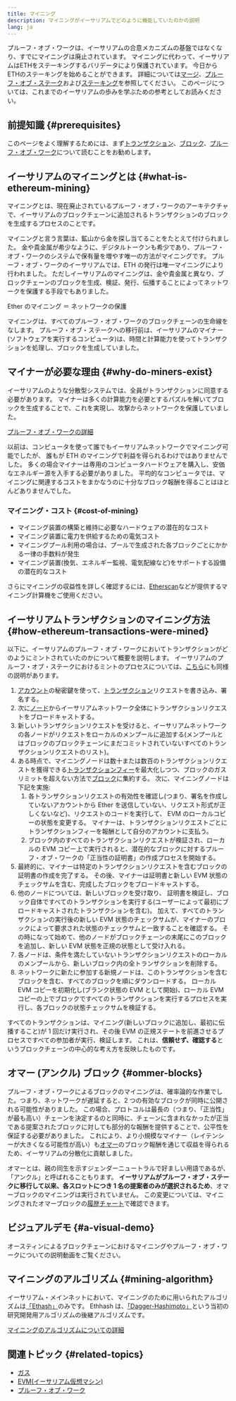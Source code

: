 ```yaml
---
title: マイニング
description: マイニングがイーサリアムでどのように機能していたのかの説明
lang: ja
---
```


<InfoBanner emoji=":wave:">
プルーフ・オブ・ワークは、イーサリアムの合意メカニズムの基盤ではなくなり、すでにマイニングは廃止されています。 マイニングに代わって、イーサリアムはETHをステーキングするバリデータにより保護されています。 今日からETHのステーキングを始めることができます。 詳細については<a href='/roadmap/merge/'>マージ</a>、<a href='/developers/docs/consensus-mechanisms/pos/'>プルーフ・オブ・ステーク</a>および<a href='/staking/'>ステーキング</a>を参照してください。 このページについては、これまでのイーサリアムの歩みを学ぶための参考としてお読みください。
</InfoBanner>

## 前提知識 {#prerequisites}

このページをよく理解するためには、まず[トランザクション](/developers/docs/transactions/)、[ブロック](/developers/docs/blocks/)、[プルーフ・オブ・ワーク](/developers/docs/consensus-mechanisms/pow/)について読むことをお勧めします。

## イーサリアムのマイニングとは {#what-is-ethereum-mining}

マイニングとは、現在廃止されているプルーフ・オブ・ワークのアーキテクチャで、イーサリアムのブロックチェーンに追加されるトランザクションのブロックを生成するプロセスのことです。

マイニングと言う言葉は、鉱山から金を探し当てることをたとえて付けられました。 金や貴金属が希少なように、デジタルトークンも希少であり、プルーフ・オブ・ワークのシステムで保有量を増やす唯一の方法がマイニングです。 プルーフ・オブ・ワークのイーサリアムでは、ETH の発行は唯一マイニングにより行われました。 ただしイーサリアムのマイニングは、金や貴金属と異なり、ブロックチェーンのブロックを生成、検証、発行、伝播することによってネットワークを保護する手段でもありました。

Ether のマイニング ＝ ネットワークの保護

マイニングは、すべてのプルーフ・オブ・ワークのブロックチェーンの生命線をなします。 プルーフ・オブ・ステークへの移行前は、イーサリアムのマイナー (ソフトウェアを実行するコンピュータ)は、時間と計算能力を使ってトランザクションを処理し、ブロックを生成していました。

## マイナーが必要な理由 {#why-do-miners-exist}

イーサリアムのような分散型システムでは、全員がトランザクションに同意する必要があります。 マイナーは多くの計算能力を必要とするパズルを解いてブロックを生成することで、これを実現し、攻撃からネットワークを保護していました。

[プルーフ・オブ・ワークの詳細](/developers/docs/consensus-mechanisms/pow/)

以前は、コンピュータを使って誰でもイーサリアムネットワークでマイニング可能でしたが、 誰もが ETH のマイニングで利益を得られるわけではありませんでした。 多くの場合マイナーは専用のコンピュータハードウェアを購入し、安価なエネルギー源を入手する必要がありました。 平均的なコンピュータでは、マイニングに関連するコストをまかなうのに十分なブロック報酬を得ることはほとんどありませんでした。

### マイニング・コスト {#cost-of-mining}

- マイニング装置の構築と維持に必要なハードウェアの潜在的なコスト
- マイニング装置に電力を供給するための電気コスト
- マイニングプール利用の場合は、プールで生成された各ブロックごとにかかる一律の手数料が発生
- マイニング装置(換気、エネルギー監視、電気配線など)をサポートする設備の潜在的なコスト

さらにマイニングの収益性を詳しく確認するには、[Etherscan](https://etherscan.io/ether-mining-calculator)などが提供するマイニング計算機をご使用ください。

## イーサリアムトランザクションのマイニング方法 {#how-ethereum-transactions-were-mined}

以下に、イーサリアムのプルーフ・オブ・ワークにおいてトランザクションがどのようにミントされていたのかについて概要を説明します。 イーサリアムのプルーフ・オブ・ステークにおけるミントのプロセスについては、[こちら](/developers/docs/consensus-mechanisms/pos/#transaction-execution-ethereum-pos)にも同様の説明があります。

1. [アカウント](/developers/docs/accounts/)の秘密鍵を使って、[トランザクション](/developers/docs/transactions/)リクエストを書き込み、署名する。
2. 次に[ノード](/developers/docs/nodes-and-clients/)からイーサリアムネットワーク全体にトランザクションリクエストをブロードキャストする。
3. 新しいトランザクションリクエストを受けると、イーサリアムネットワークの各ノードがリクエストをローカルのメンプールに追加する(メンプールとはブロックのブロックチェーンにまだコミットされていないすべてのトランザクションリクエストのリスト)。
4. ある時点で、マイニングノードは数十または数百のトランザクションリクエストを獲得できる[トランザクションフィー](/developers/docs/gas/)を最大化しつつ、ブロックのガスリミットを超えない方法で[ブロック](/developers/docs/blocks/)に集約する。 次に、マイニングノードは下記を実施:
   1. 各トランザクションリクエストの有効性を確認し(つまり、署名を作成していないアカウントから Ether を送信していない、リクエスト形式が正しくないなど)、リクエストのコードを実行して、 EVM のローカルコピーの状態を変更する。 マイナーは、トランザクションリクエストごとにトランザクションフィーを報酬として自分のアカウントに支払う。
   2. ブロック内のすべてのトランザクションリクエストが検証され、ローカルの EVM コピー上で実行されると、潜在的なブロックに対するプルーフ・オブ・ワークの「正当性の証明書」の作成プロセスを開始する。
5. 最終的に、マイナーは特定のトランザクションリクエストを含むブロックの証明書の作成を完了する。 その後、マイナーは証明書と新しい EVM 状態のチェックサムを含む、完成したブロックをブロードキャストする。
6. 他のノードについては、新しいブロックを受け取り、 証明書を検証し、ブロック自体ですべてのトランザクションを実行する(ユーザーによって最初にブロードキャストされたトランザクションを含む)。 加えて、すべてのトランザクションの実行後の新しい EVM 状態のチェックサムが、マイナーのブロックによって要求された状態のチェックサムと一致することを確認する。 その時になって始めて、他のノードがブロックチェーンの末尾にこのブロックを追加し、新しい EVM 状態を正規の状態として受け入れる。
7. 各ノードは、条件を満たしていないトランザクションリクエストのローカルのメンプールから、新しいブロック内の全トランザクションを削除する。
8. ネットワークに新たに参加する新規ノードは、このトランザクションを含むブロックを含む、すべてのブロックを順にダウンロードする。 ローカル EVM コピーを初期化し(ブランク状態の EVM として開始)、ローカル EVM コピーの上でブロックですべてのトランザクションを実行するプロセスを実行し、各ブロックの状態チェックサムを検証する。

すべてのトランザクションは、マイニング(新しいブロックに追加し、最初に伝播すること)が 1 回だけ実行され、その後 EVM の正規ステートを前進させるプロセスですべての参加者が実行、検証します。 これは、**信頼せず、確認する**というブロックチェーンの中心的な考え方を反映したものです。

## オマー (アンクル) ブロック {#ommer-blocks}

プルーフ・オブ・ワークによるブロックのマイニングは、確率論的な作業でした。つまり、ネットワークが遅延すると、2 つの有効なブロックが同時に公開される可能性がありました。 この場合、プロトコルは最長の（つまり、「正当性」が最も高い）チェーンを決定するのと同時に、チェーンに含まれなかったが正当である提案されたブロックに対しても部分的な報酬を提供することで、公平性を保証する必要がありました。 これにより、より小規模なマイナー（レイテンシーが大きくなる可能性が高い）も[オマー](/glossary/#ommer)のブロック報酬を通じて収益を得られるため、イーサリアムの分散化に貢献しました。

オマーとは、親の同生を示すジェンダーニュートラルで好ましい用語であるが、「アンクル」と呼ばれることもります。 **イーサリアムがプルーフ・オブ・ステークに移行して以来、各スロットにつき 1 名の提案者のみが選択されるため**、オマーブロックのマイニングは実行されていません。 この変更については、マイニングされたオマーブロックの[履歴チャート](https://ycharts.com/indicators/ethereum_uncle_rate)で確認できます。

## ビジュアルデモ {#a-visual-demo}

オースティンによるブロックチェーンにおけるマイニングやプルーフ・オブ・ワークについての説明動画をご覧ください。

<YouTube id="zcX7OJ-L8XQ" />

## マイニングのアルゴリズム {#mining-algorithm}

イーサリアム・メインネットにおいて、マイニングのために用いられたアルゴリズムは[「Ethash」](/developers/docs/consensus-mechanisms/pow/mining/mining-algorithms/ethash)のみです。 Ethhash は、[「Dagger-Hashimoto」](/developers/docs/consensus-mechanisms/pow/mining/mining-algorithms/dagger-hashimoto)という当初の研究開発用アルゴリズムの後継アルゴリズムです。

[マイニングのアルゴリズムについての詳細](/developers/docs/consensus-mechanisms/pow/mining-algorithms/)

## 関連トピック {#related-topics}

- [ガス](/developers/docs/gas/)
- [EVM(イーサリアム仮想マシン)](/developers/docs/evm/)
- [プルーフ・オブ・ワーク](/developers/docs/consensus-mechanisms/pow/)
